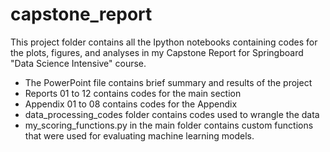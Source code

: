# capstone_report

This project folder contains all the Ipython notebooks containing codes for the
plots, figures, and analyses in my Capstone Report for Springboard
"Data Science Intensive" course.

- The PowerPoint file contains brief summary and results of the project
- Reports 01 to 12 contains codes for the main section
- Appendix 01 to 08 contains codes for the Appendix
- data_processing_codes folder contains codes used to wrangle the data
- my_scoring_functions.py in the main folder contains custom functions that were
used for evaluating machine learning models.
